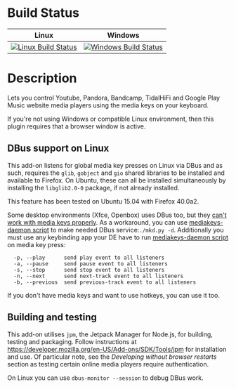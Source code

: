 Build Status
============

| Linux | Windows |
|-------|---------|
| [![Linux Build Status](https://travis-ci.org/carlin-q-scott/browser-media-keys.svg?branch=master)](https://travis-ci.org/carlin-q-scott/browser-media-keys) | [![Windows Build Status](https://ci.appveyor.com/api/projects/status/github/carlin-q-scott/browser-media-keys)](https://ci.appveyor.com/project/carlin-q-scott/browser-media-keys) |


Description
==================

Lets you control Youtube, Pandora, Bandcamp, TidalHiFi and Google Play Music
website media players using the media keys on your keyboard.

If you're not using Windows or compatible Linux environment, then this plugin
requires that a browser window is active.

DBus support on Linux
---------------------

This add-on listens for global media key presses on Linux via DBus and as such,
requires the ``glib``, ``gobject`` and ``gio`` shared libraries to be installed
and available to Firefox.  On Ubuntu, these can all be installed simultaneously
by installing the ``libglib2.0-0`` package, if not already installed.

This feature has been tested on Ubuntu 15.04 with Firefox 40.0a2.

Some desktop environments (Xfce, Openbox) uses DBus too, but they [can't work with media keys properly](https://bugzilla.xfce.org/show_bug.cgi?id=8588).
As a workaround, you can use [mediakeys-daemon script](https://github.com/nandhp/mediakeys-daemon/blob/master/src/mkd.py) to make needed DBus service:```./mkd.py -d```. Additionally you must use any keybinding app your DE have to run [mediakeys-daemon script](https://github.com/nandhp/mediakeys-daemon/blob/master/src/mkd.py) on media key press: 
```
  -p, --play      send play event to all listeners
  -a, --pause     send pause event to all listeners
  -s, --stop      send stop event to all listeners
  -n, --next      send next-track event to all listeners
  -b, --previous  send previous-track event to all listeners
```
If you don't have media keys and want to use hotkeys, you can use it too.

Building and testing
--------------------

This add-on utilises ``jpm``, the Jetpack Manager for Node.js, for building,
testing and packaging.  Follow instructions at
https://developer.mozilla.org/en-US/Add-ons/SDK/Tools/jpm for installation and
use.  Of particular note, see the *Developing without browser restarts* section
as testing certain online media players require authentication.

On Linux you can use ```dbus-monitor --session``` to debug DBus work.

